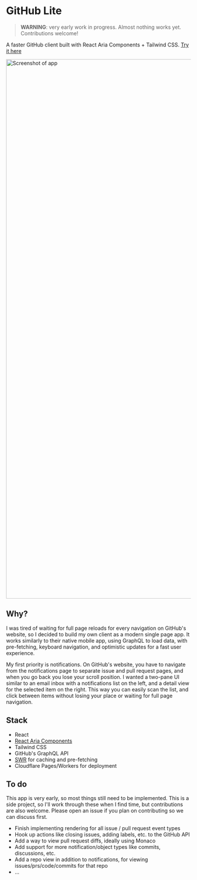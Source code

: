 # GitHub Lite

> **WARNING**: very early work in progress. Almost nothing works yet. Contributions welcome!

A faster GitHub client built with React Aria Components + Tailwind CSS. [Try it here](https://github-lite.pages.dev/)

<img width="1469" alt="Screenshot of app" src="https://github.com/devongovett/github-lite/assets/19409/af9b61ef-d8a7-44f7-aac3-b8fa6079ce92">

## Why?

I was tired of waiting for full page reloads for every navigation on GitHub's website, so I decided to build my own client as a modern single page app.
It works similarly to their native mobile app, using GraphQL to load data, with pre-fetching, keyboard navigation, and optimistic updates for a fast user experience.

My first priority is notifications. On GitHub's website, you have to navigate from the notifications page to separate issue and pull request pages, and when you go back you
lose your scroll position. I wanted a two-pane UI similar to an email inbox with a notifications list on the left, and a detail view for the selected item on the right.
This way you can easily scan the list, and click between items without losing your place or waiting for full page navigation.

## Stack

* React
* [React Aria Components](https://react-spectrum.adobe.com/react-aria/react-aria-components.html)
* Tailwind CSS
* GitHub's GraphQL API
* [SWR](https://swr.vercel.app) for caching and pre-fetching
* Cloudflare Pages/Workers for deployment

## To do

This app is very early, so most things still need to be implemented. This is a side project, so I'll work through these when I find time,
but contributions are also welcome. Please open an issue if you plan on contributing so we can discuss first.

* Finish implementing rendering for all issue / pull request event types
* Hook up actions like closing issues, adding labels, etc. to the GitHub API
* Add a way to view pull request diffs, ideally using Monaco
* Add support for more notification/object types like commits, discussions, etc.
* Add a repo view in addition to notifications, for viewing issues/prs/code/commits for that repo
* ...
